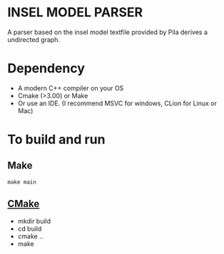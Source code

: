 # INSEL MODEL PARSER
A parser based on the insel model textfile provided by Pila
derives a undirected graph.

# Dependency
* A modern C++ compiler on your OS
* Cmake (>3.00) or Make
* Or use an IDE. (I recommend MSVC for windows, CLion for Linux or Mac) 

# To build and run
## Make
 `make main`
## [CMake](https://cmake.org/cmake/help/latest/guide/tutorial/index.html)
* mkdir build
* cd build
* cmake ..
* make

